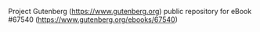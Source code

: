 Project Gutenberg (https://www.gutenberg.org) public repository for
eBook #67540 (https://www.gutenberg.org/ebooks/67540)
